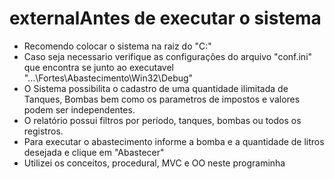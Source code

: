 # externalAntes de executar o sistema
- Recomendo colocar o sistema na raiz do "C:\"
- Caso seja necessario verifique as configurações do arquivo "conf.ini" que encontra se junto ao executavel "...\Fortes\Abastecimento\Win32\Debug"
- O Sistema possibilita o cadastro de uma quantidade ilimitada de Tanques, Bombas bem como os parametros de impostos e valores podem ser independentes.
- O relatório possui filtros por período, tanques, bombas ou todos os registros.
- Para executar o abastecimento informe a bomba e a quantidade de litros desejada e clique em "Abastecer"
- Utilizei os conceitos, procedural, MVC e OO neste programinha
